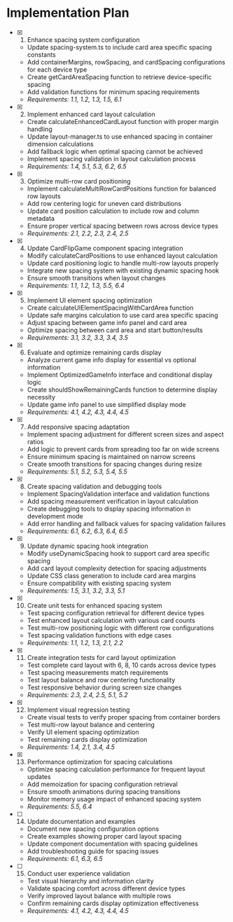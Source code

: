 # Implementation Plan

- [x] 1. Enhance spacing system configuration




  - Update spacing-system.ts to include card area specific spacing constants
  - Add containerMargins, rowSpacing, and cardSpacing configurations for each device type
  - Create getCardAreaSpacing function to retrieve device-specific spacing
  - Add validation functions for minimum spacing requirements
  - _Requirements: 1.1, 1.2, 1.3, 1.5, 6.1_

- [x] 2. Implement enhanced card layout calculation






  - Create calculateEnhancedCardLayout function with proper margin handling
  - Update layout-manager.ts to use enhanced spacing in container dimension calculations
  - Add fallback logic when optimal spacing cannot be achieved
  - Implement spacing validation in layout calculation process
  - _Requirements: 1.4, 5.1, 5.3, 6.2, 6.5_

- [x] 3. Optimize multi-row card positioning




  - Implement calculateMultiRowCardPositions function for balanced row layouts
  - Add row centering logic for uneven card distributions
  - Update card position calculation to include row and column metadata
  - Ensure proper vertical spacing between rows across device types
  - _Requirements: 2.1, 2.2, 2.3, 2.4, 2.5_

- [x] 4. Update CardFlipGame component spacing integration



  - Modify calculateCardPositions to use enhanced layout calculation
  - Update card positioning logic to handle multi-row layouts properly
  - Integrate new spacing system with existing dynamic spacing hook
  - Ensure smooth transitions when layout changes
  - _Requirements: 1.1, 1.2, 1.3, 5.5, 6.4_

- [x] 5. Implement UI element spacing optimization



  - Create calculateUIElementSpacingWithCardArea function
  - Update safe margins calculation to use card area specific spacing
  - Adjust spacing between game info panel and card area
  - Optimize spacing between card area and start button/results
  - _Requirements: 3.1, 3.2, 3.3, 3.4, 3.5_

- [x] 6. Evaluate and optimize remaining cards display




  - Analyze current game info display for essential vs optional information
  - Implement OptimizedGameInfo interface and conditional display logic
  - Create shouldShowRemainingCards function to determine display necessity
  - Update game info panel to use simplified display mode
  - _Requirements: 4.1, 4.2, 4.3, 4.4, 4.5_

- [x] 7. Add responsive spacing adaptation




  - Implement spacing adjustment for different screen sizes and aspect ratios
  - Add logic to prevent cards from spreading too far on wide screens
  - Ensure minimum spacing is maintained on narrow screens
  - Create smooth transitions for spacing changes during resize
  - _Requirements: 5.1, 5.2, 5.3, 5.4, 5.5_

- [x] 8. Create spacing validation and debugging tools







  - Implement SpacingValidation interface and validation functions
  - Add spacing measurement verification in layout calculation
  - Create debugging tools to display spacing information in development mode
  - Add error handling and fallback values for spacing validation failures
  - _Requirements: 6.1, 6.2, 6.3, 6.4, 6.5_

- [x] 9. Update dynamic spacing hook integration




  - Modify useDynamicSpacing hook to support card area specific spacing
  - Add card layout complexity detection for spacing adjustments
  - Update CSS class generation to include card area margins
  - Ensure compatibility with existing spacing system
  - _Requirements: 1.5, 3.1, 3.2, 3.3, 5.1_

- [x] 10. Create unit tests for enhanced spacing system




  - Test spacing configuration retrieval for different device types
  - Test enhanced layout calculation with various card counts
  - Test multi-row positioning logic with different row configurations
  - Test spacing validation functions with edge cases
  - _Requirements: 1.1, 1.2, 1.3, 2.1, 2.2_

- [x] 11. Create integration tests for card layout optimization




  - Test complete card layout with 6, 8, 10 cards across device types
  - Test spacing measurements match requirements
  - Test layout balance and row centering functionality
  - Test responsive behavior during screen size changes
  - _Requirements: 2.3, 2.4, 2.5, 5.1, 5.2_

- [x] 12. Implement visual regression testing




  - Create visual tests to verify proper spacing from container borders
  - Test multi-row layout balance and centering
  - Verify UI element spacing optimization
  - Test remaining cards display optimization
  - _Requirements: 1.4, 2.1, 3.4, 4.5_

- [x] 13. Performance optimization for spacing calculations


  - Optimize spacing calculation performance for frequent layout updates
  - Add memoization for spacing configuration retrieval
  - Ensure smooth animations during spacing transitions
  - Monitor memory usage impact of enhanced spacing system
  - _Requirements: 5.5, 6.4_

- [ ] 14. Update documentation and examples
  - Document new spacing configuration options
  - Create examples showing proper card layout spacing
  - Update component documentation with spacing guidelines
  - Add troubleshooting guide for spacing issues
  - _Requirements: 6.1, 6.3, 6.5_

- [ ] 15. Conduct user experience validation
  - Test visual hierarchy and information clarity
  - Validate spacing comfort across different device types
  - Verify improved layout balance with multiple rows
  - Confirm remaining cards display optimization effectiveness
  - _Requirements: 4.1, 4.2, 4.3, 4.4, 4.5_